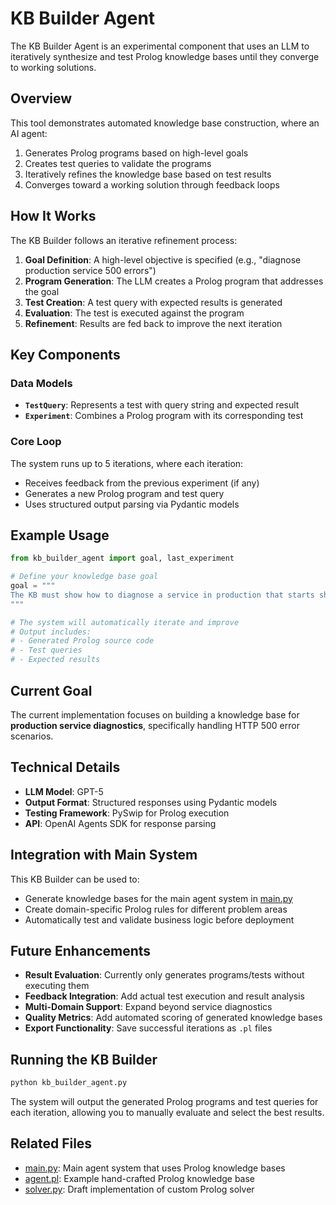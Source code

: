 # KB Builder Agent

The KB Builder Agent is an experimental component that uses an LLM to iteratively synthesize and test Prolog knowledge bases until they converge to working solutions.

## Overview

This tool demonstrates automated knowledge base construction, where an AI agent:
1. Generates Prolog programs based on high-level goals
2. Creates test queries to validate the programs
3. Iteratively refines the knowledge base based on test results
4. Converges toward a working solution through feedback loops

## How It Works

The KB Builder follows an iterative refinement process:

1. **Goal Definition**: A high-level objective is specified (e.g., "diagnose production service 500 errors")
2. **Program Generation**: The LLM creates a Prolog program that addresses the goal
3. **Test Creation**: A test query with expected results is generated
4. **Evaluation**: The test is executed against the program
5. **Refinement**: Results are fed back to improve the next iteration

## Key Components

### Data Models

- **`TestQuery`**: Represents a test with query string and expected result
- **`Experiment`**: Combines a Prolog program with its corresponding test

### Core Loop

The system runs up to 5 iterations, where each iteration:
- Receives feedback from the previous experiment (if any)
- Generates a new Prolog program and test query
- Uses structured output parsing via Pydantic models

## Example Usage

```python
from kb_builder_agent import goal, last_experiment

# Define your knowledge base goal
goal = """
The KB must show how to diagnose a service in production that starts showing 500 for every request.
"""

# The system will automatically iterate and improve
# Output includes:
# - Generated Prolog source code
# - Test queries
# - Expected results
```

## Current Goal

The current implementation focuses on building a knowledge base for **production service diagnostics**, specifically handling HTTP 500 error scenarios.

## Technical Details

- **LLM Model**: GPT-5
- **Output Format**: Structured responses using Pydantic models
- **Testing Framework**: PySwip for Prolog execution
- **API**: OpenAI Agents SDK for response parsing

## Integration with Main System

This KB Builder can be used to:
- Generate knowledge bases for the main agent system in [main.py](main.py)
- Create domain-specific Prolog rules for different problem areas
- Automatically test and validate business logic before deployment

## Future Enhancements

- **Result Evaluation**: Currently only generates programs/tests without executing them
- **Feedback Integration**: Add actual test execution and result analysis
- **Multi-Domain Support**: Expand beyond service diagnostics
- **Quality Metrics**: Add automated scoring of generated knowledge bases
- **Export Functionality**: Save successful iterations as `.pl` files

## Running the KB Builder

```bash
python kb_builder_agent.py
```

The system will output the generated Prolog programs and test queries for each iteration, allowing you to manually evaluate and select the best results.

## Related Files

- [main.py](main.py): Main agent system that uses Prolog knowledge bases
- [agent.pl](agent.pl): Example hand-crafted Prolog knowledge base
- [solver.py](solver.py): Draft implementation of custom Prolog solver